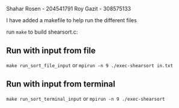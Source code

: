 Shahar Rosen - 204541791
Roy Gazit - 308575133

I have added a makefile to help run the different files

run `make` to build shearsort.c:

## Run with input from file
`make run_sort_file_input` or `mpirun -n 9 ./exec-shearsort in.txt`

## Run with input from terminal
`make run_sort_terminal_input` or `mpirun -n 9 ./exec-shearsort`
